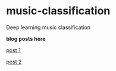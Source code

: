 # music-classification
Deep learning music classification

**blog posts here**

[post 1](https://www.ritchievink.com/blog/2017/05/12/deep-learning-music-classifier-part-1.-30-seconds-disco/)

[post 2](https://www.ritchievink.com/blog/2017/06/04/deep-learning-music-classifier-part-2.-computer-says-no/)
